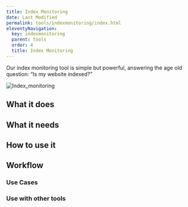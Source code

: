 ```yaml
---
title: Index Monitoring
date: Last Modified
permalink: tools/indexmonitoring/index.html
eleventyNavigation:
  key: indexmonitoring
  parent: tools
  order: 4
  title: Index Monitoring
---
```


Our index monitoring tool is simple but powerful, answering the age old question: “Is my website indexed?”

![Index_monitoring](.indexmonitoring_images/indexing_monitoring.png)

## What it does

## What it needs

## How to use it

## Workflow

### Use Cases

### Use with other tools